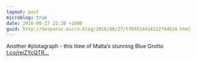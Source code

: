 ```yaml
---
layout: post
microblog: true
date: 2016-08-27 22:38 +1000
guid: http://desparoz.micro.blog/2016/08/27/t769514434112794624.html
---
```

Another #plotagraph - this time of Malta’s stunning Blue Grotto [t.co/reiZYcQTR...](https://t.co/reiZYcQTRY)
